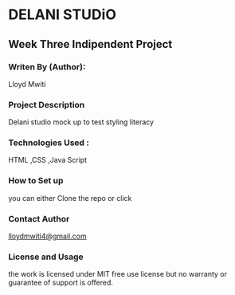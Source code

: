 # DELANI STUDiO
## Week Three Indipendent Project
### Writen By (Author):
Lloyd Mwiti
### Project Description
Delani studio mock up to test styling literacy
### Technologies Used :
HTML ,CSS ,Java Script
### How to Set up
you can either Clone the repo
or click 
### Contact Author
lloydmwiti4@gmail.com
### License and Usage
the work is licensed under MIT free use license but no warranty or guarantee of support is offered. 